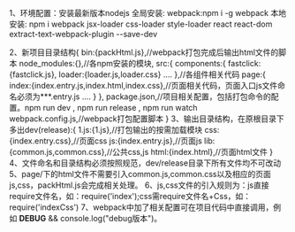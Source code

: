 1、环境配置：安装最新版本nodejs
			 全局安装: webpack:npm i -g webpack
			 本地安装: npm i webpack jsx-loader css-loader style-loader react react-dom extract-text-webpack-plugin --save-dev

2、新项目目录结构{
		bin:{packHtml.js},//webpack打包完成后输出html文件的脚本
		node_modules:{},//各npm安装的模块,
		src:{
			components:{
				fastclick:{fastclick.js},
				loader:{loader.js,loader.css}
				....
			},//各组件相关代码
			page:{
				index:{index.entry.js,index.html,index.css},//页面相关代码，页面入口js文件命名必须为***.entry.js
				....
			}
		},
		package.json,//项目相关配置，包括打包命令的配置。npm run dev , npm run release , npm run watch
		webpack.config.js,//webpack打包配置脚本
	}
3、输出目录结构，在原根目录下多出dev(release):{
		1.js:{1.js},//打包输出的按需加载模块
		css:{index.entry.css},//页面css
		js:{index.entry.js},//页面js
		lib:{common.js,common.css},//公共css,js
		html:{index.html},//页面html文件
	}
4、文件命名和目录结构必须按照规范，dev/release目录下所有文件均不可改动
5、page/下的html文件不需要引入common.js,common.css以及相应的页面js,css，packHtml.js会完成相关处理。
6、js,css文件的引入规则为：js直接require文件名，如：require('index');css需require文件名+Css，如：require('indexCss')
7、webpack中加了相关配置可在项目代码中直接调用，例如 __DEBUG__ && console.log("debug版本")。